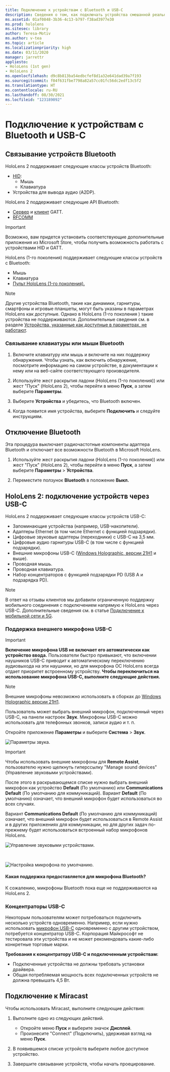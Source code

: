 ```yaml
---
title: Подключение к устройствам с Bluetooth и USB-C
description: Сведения о том, как подключать устройства смешанной реальности HoloLens к устройствам Bluetooth, USB-C и другим аксессуарам.
ms.assetid: 01af0848-3b36-4c13-b797-f38ad3977e30
ms.prod: hololens
ms.sitesec: library
author: Teresa-Motiv
ms.author: v-tea
ms.topic: article
ms.localizationpriority: high
ms.date: 03/11/2020
manager: jarrettr
appliesto:
- HoloLens (1st gen)
- HoloLens 2
ms.openlocfilehash: d9c8b813ba54edbcfef8d1a32e641dad39a7f193
ms.sourcegitcommit: f04f631fbe7798a82a57cc01fc56dc2edf13c5f2
ms.translationtype: HT
ms.contentlocale: ru-RU
ms.lasthandoff: 08/30/2021
ms.locfileid: "123189092"
---
```

# <a name="connect-to-bluetooth-and-usb-c-devices"></a>Подключение к устройствам с Bluetooth и USB-C

## <a name="pair-bluetooth-devices"></a>Связывание устройств Bluetooth

HoloLens 2 поддерживает следующие классы устройств Bluetooth:

- [HID](/windows-hardware/drivers/hid/):
    - Мышь
    - Клавиатура
- Устройства для вывода аудио (A2DP).

HoloLens 2 поддерживает следующие API Bluetooth:
- [Сервер](/windows/uwp/devices-sensors/gatt-server) и [клиент](/windows/uwp/devices-sensors/gatt-client) GATT.
- [RFCOMM](/windows/uwp/devices-sensors/send-or-receive-files-with-rfcomm)
>[!IMPORTANT]
> Возможно, вам придется установить соответствующие дополнительные приложения из Microsoft Store, чтобы получить возможность работать с устройствами HID и GATT.

HoloLens (1-го поколения) поддерживает следующие классы устройств с Bluetooth:

- Мышь
- Клавиатура
- [Пульт HoloLens (1-го поколения).](hololens1-clicker.md)

> [!NOTE]
> Другие устройства Bluetooth, такие как динамики, гарнитуры, смартфоны и игровые планшеты, могут быть указаны в параметрах HoloLens как доступные. Однако в HoloLens (1-го поколения ) такие устройства не поддерживаются. Дополнительные сведения см. в разделе [Устройства, указанные как доступные в параметрах, не работают](hololens-troubleshooting.md#devices-listed-as-available-in-settings-dont-work).

### <a name="pair-a-bluetooth-keyboard-or-mouse"></a>Связывание клавиатуры или мыши Bluetooth

1. Включите клавиатуру или мышь и включите на них поддержку обнаружения. Чтобы узнать, как включить обнаружение, посмотрите информацию на самом устройстве, в документации к нему или на веб-сайте соответствующего производителя.

1. Используйте жест раскрытия ладони (HoloLens (1-го поколения)) или жест "Пуск" (HoloLens 2), чтобы перейти в меню **Пуск**, а затем выберите **Параметры**.

1. Выберите **Устройства** и убедитесь, что Bluetooth включен.  

1. Когда появится имя устройства, выберите **Подключить** и следуйте инструкциям.

## <a name="disable-bluetooth"></a>Отключение Bluetooth

Эта процедура выключает радиочастотные компоненты адаптера Bluetooth и отключает все возможности Bluetooth в Microsoft HoloLens.

1. Используйте жест раскрытия ладони (HoloLens (1-го поколения)) или жест "Пуск" (HoloLens 2), чтобы перейти в меню **Пуск**, а затем выберите **Параметры** > **Устройства**.

1. Переместите ползунок **Bluetooth** в положение **Выкл.**

## <a name="hololens-2-connect-usb-c-devices"></a>HoloLens 2: подключение устройств через USB-C

HoloLens 2 поддерживает следующие классы устройств USB-C:

- Запоминающие устройства (например, USB-накопители).
- Адаптеры Ethernet (в том числе Ethernet с функцией подзарядки).
- Цифровые звуковые адаптеры (переходники) с USB-C на 3,5 мм.
- Цифровые аудио гарнитуры USB-C (в том числе с функцией подзарядки).
- Внешние микрофоны USB-C ([Windows Holographic, версии 21H1](hololens-release-notes.md#windows-holographic-version-21h1) и выше).
- Проводная мышь.
- Проводная клавиатура.
- Набор концентраторов с функцией подзарядки PD (USB A и подзарядка PD).


> [!NOTE]
> В ответ на отзывы клиентов мы добавили ограниченную поддержку мобильного соединения с подключением напрямую к HoloLens через USB-C. Дополнительные сведения см. в статье [Подключение к мобильной сети и 5G](hololens-cellular.md).

### <a name="usb-c-external-microphone-support"></a>Поддержка внешнего микрофона USB-C

> [!IMPORTANT]
> **Включение микрофона USB не включает его автоматически как устройство ввода.** Пользователи быстро привыкают, что включении наушников USB-C приводит к автоматическому переключению аудиовыхода на эти наушники, но для микрофона ОС HoloLens всегда отдает приоритет встроенному устройству. **Чтобы переключиться на использование микрофона USB-C, выполните следующие действия.**

> [!NOTE]
> Внешние микрофоны невозможно использовать в сборках до [Windows Holographic версии 21H1](hololens-release-notes.md#windows-holographic-version-21h1). 

Пользователь может выбрать внешний микрофон, подключенный через USB-C, на панели настроек **Звук**. Микрофоны USB-C можно использовать для телефонных звонков, записи аудио и т. п.

Откройте приложение **Параметры** и выберите **Система** > **Звук**.

![Параметры звука.](images/usbc-mic-1.jpg)

> [!IMPORTANT]
> Чтобы использовать внешние микрофоны для **Remote Assist**, пользователю нужно щелкнуть гиперссылку "Manage sound devices" (Управление звуковыми устройствами).
>
> После этого в раскрывающемся списке нужно выбрать внешний микрофон как устройство **Default** (По умолчанию) или **Communications Default** (По умолчанию для коммуникаций). Вариант **Default** (По умолчанию) означает, что внешний микрофон будет использоваться во всех случаях.
>
> Вариант **Communications Default** (По умолчанию для коммуникаций) означает, что внешний микрофон будет использоваться в Remote Assist и в других приложениях для коммуникации, но для других задач по-прежнему будет использоваться встроенный набор микрофонов HoloLens.

![Управление звуковыми устройствами.](images/usbc-mic-2.png)

<br>

![Настройка микрофона по умолчанию.](images/usbc-mic-3.jpg)

#### <a name="what-about-bluetooth-microphone-support"></a>Какая поддержка предоставляется для микрофона Bluetooth?

К сожалению, микрофоны Bluetooth пока еще не поддерживаются на HoloLens 2.

### <a name="usb-c-hubs"></a>Концентраторы USB-C

Некоторым пользователям может потребоваться подключить несколько устройств одновременно. Например, если нужно использовать [микрофон USB-C](#usb-c-external-microphone-support) одновременно с другим устройством, потребуется концентратор USB-C. Корпорация Майкрософт не тестировала эти устройства и не может рекомендовать какие-либо конкретные торговые марки.

**Требования к концентратору USB-C и подключенным устройствам:**

- Подключенные устройства не должны требовать установки драйвера.
- Общая потребляемая мощность всех подключенных устройств не должна превышать 4,5 Вт.

## <a name="connect-to-miracast"></a>Подключение к Miracast

Чтобы использовать Miracast, выполните следующие действия:

1. Выполните одно из следующих действий.  

   - Откройте меню **Пуск** и выберите значок **Дисплей**.
   - Произнесите "Connect" (Подключить), удерживая взгляд на меню **Пуск**.  

1. В появившемся списке устройств выберите любое доступное устройство.

1. Завершите связывание устройств, чтобы начать проецирование.
